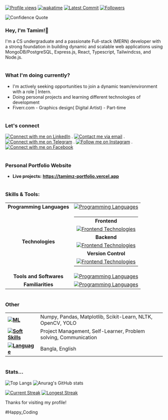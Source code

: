 [![Profile views](https://komarev.com/ghpvc/?username=MdTamimAhamed)](https://github.com/MdTamimAhamed)
[![wakatime](https://wakatime.com/badge/user/3000cebe-b8ca-4031-af04-b46ea0d30afc.svg)](https://wakatime.com/@3000cebe-b8ca-4031-af04-b46ea0d30afc) 
[![Latest Commit](https://img.shields.io/github/last-commit/MdTamimAhamed/MdTamimAhamed.svg)](https://github.com/MdTamimAhamed/MdTamimAhamed/commits/main)
[![Followers](https://img.shields.io/github/followers/MdTamimAhamed?style=social)](https://github.com/MdTamimAhamed)

![Confidence Quote](https://drive.google.com/uc?id=1ZrSmTj9j6qg-UhvETdn_r1fvZYL0LG16)


### Hey, I'm Tamim!👋

I'm a CS undergraduate and a passionate Full-stack (MERN) developer with a strong foundation in building dynamic and scalable web applications using MongoDB/PostgreSQL, Express.js, React, Typescript, Tailwindcss, and Node.js.

#

### What I'm doing currently? 
 - I'm actively seeking opportunities to join a dynamic team/environment with a role | Intern. 
 - Doing personal projects and learning different technologies of development 
 - Fiverr.com - Graphics design( Digital Artist) - Part-time
# 
### Let's connect 

[![Connect with me on LinkedIn](https://img.shields.io/badge/LinkedIn-Connect-blue?style=flat&logo=linkedin)](https://www.linkedin.com/in/tamim-ahamed-000432174/) . 
[![Contact me via email](https://img.shields.io/badge/Email-Contact%20Me-orange?style=flat&logo=gmail)](mailto:tamimahamed016@gmail.com) . 
[![Connect with me on Telegram](https://img.shields.io/badge/Telegram-Connect-blue?style=flat&logo=telegram)](https://t.me/Tamim_Tomim) . 
[![Follow me on Instagram](https://img.shields.io/badge/Instagram-Follow-pink?style=flat&logo=instagram)](https://www.instagram.com/tamim_ahamed_zan/) . 
[![Connect with me on Facebook](https://img.shields.io/badge/Facebook-Connect-blue?style=flat&logo=facebook)](https://www.facebook.com/tamim.ssgt/)
# 
### Personal Portfolio Website
 - **Live projects:**  **<a href="https://tamimz-portfolio.vercel.app/" target="_blank">https://tamimz-portfolio.vercel.app</a>**
# 
### Skills & Tools:
<table>
  <tr>
    <td align="center"><strong>Programming Languages</strong></td>
    <td align="left">
      <a href="https://skillicons.dev">
        <img src="https://skillicons.dev/icons?i=c,cpp,javascript,java,kotlin,python&theme=light" alt="Programming Languages">
      </a>
    </td>
  </tr>
  <tr>
    <td align="center"><strong>Technologies</strong></td>
    <td>
      <table>
        <tr>
          <td align="center"><strong>Frontend</strong></td>
        </tr>
        <tr>
          <td align="left">
            <a href="https://skillicons.dev">
              <img src="https://skillicons.dev/icons?i=html,css,js,ts,react,tailwind,materialui,bootstrap,nextjs&theme=light" alt="Frontend Technologies">
            </a>
          </td>
        </tr>
       <tr>
          <td align="center"><strong>Backend</strong></td>
        </tr>
        <tr>
          <td align="left">
            <a href="https://skillicons.dev">
              <img src="https://skillicons.dev/icons?i=nodejs,express,mongodb,postgres,mysql&theme=light" alt="Frontend Technologies">
            </a>
          </td>
        </tr>
       <tr>
          <td align="center"><strong>Version Control</strong></td>
        </tr>
        <tr>
          <td align="left">
            <a href="https://skillicons.dev">
              <img src="https://skillicons.dev/icons?i=git,github&theme=light" alt="Frontend Technologies">
            </a>
          </td>
        </tr>
      </table>
    </td>
  </tr>
 <tr>
    <td align="center"><strong>Tools and Softwares</strong></td>
    <td align="left">
      <a href="https://skillicons.dev">
        <img src="https://skillicons.dev/icons?i=vscode,idea,npm,postman,figma,xd,ps,ai&theme=light" alt="Programming Languages">
      </a>
    </td>
  </tr>
  <tr>
     <td align="center"><strong>Familiarities</strong></td>
      <td align="left">
        <a href="https://skillicons.dev">
          <img src="https://skillicons.dev/icons?i=spring,docker,androidstudio,firebase,php,linux&theme=light" alt="Programming Languages">
        </a>
     </td>
   </tr>
</table>

# 
### Other 
<table width="600px">
  <tr>
    <td align="left">
      <strong>
        <a href="https://custom-icon-badges.demolab.com">
          <img src="https://custom-icon-badges.demolab.com/badge/ML-orange.svg?&logoColor=black" alt="ML">
        </a>
      </strong>
    </td>
    <td align="left">Numpy, Pandas, Matplotlib, Scikit-Learn, NLTK, OpenCV, YOLO</td>
  </tr>
 <tr>
    <td align="left">
      <strong>
        <a href="https://custom-icon-badges.demolab.com">
          <img src="https://custom-icon-badges.demolab.com/badge/Soft%20Skills-blue.svg?&logoColor=black" alt="Soft Skills"></a>
        </a>
      </strong>
    </td>
    <td align="left">Project Management, Self-Learner, Problem solving, Communication</td>
  </tr>
 <tr>
    <td align="left">
      <strong>
        <a href="https://custom-icon-badges.demolab.com">
          <img src="https://custom-icon-badges.demolab.com/badge/Language-white.svg?&logoColor=black" alt="Language">
        </a>
      </strong>
    </td>
    <td align="left">Bangla, English</td>
  </tr>
</table>

# 

### Stats...

![Top Langs](https://github-readme-stats.vercel.app/api/top-langs/?username=MdTamimAhamed&layout=compact) 
![Anurag's GitHub stats](https://github-readme-stats.vercel.app/api?username=MdTamimAhamed&show_icons=true&hide_title=true&number_format=long&bg_color=fffefe&ring_color=49BB31)

[![Current Streak](https://img.shields.io/badge/Current_Streak-10_days-4caf50)](https://github.com/MdTamimAhamed/MdTamimAhamed/commits/main)
[![Longest Streak](https://img.shields.io/badge/Longest_Streak-20_days-ff5722)](https://github.com/MdTamimAhamed/MdTamimAhamed/commits/main)


Thanks for visiting my profile! 

#Happy_Coding
















                                                                                                         
